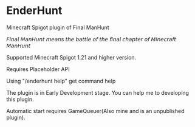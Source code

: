 # EnderHunt
Minecraft Spigot plugin of Final ManHunt

𝘍𝘪𝘯𝘢𝘭 𝘔𝘢𝘯𝘏𝘶𝘯𝘵 𝘮𝘦𝘢𝘯s 𝘵𝘩𝘦 𝘣𝘢𝘵𝘵𝘭𝘦 𝘰𝘧 𝘵𝘩𝘦 𝘧𝘪𝘯𝘢𝘭 𝘤𝘩𝘢𝘱𝘵𝘦𝘳 𝘰𝘧 𝘔𝘪𝘯𝘦𝘤𝘳𝘢𝘧𝘵 𝘔𝘢𝘯𝘏𝘶𝘯𝘵

Supported Minecraft Spigot 1.21 and higher version.

Requires Placeholder API

Using "/enderhunt help" get command help

The plugin is in Early Development stage. You can help me to developing this plugin.

Automatic start requires GameQueuer(Also mine and is an unpublished plugin).
